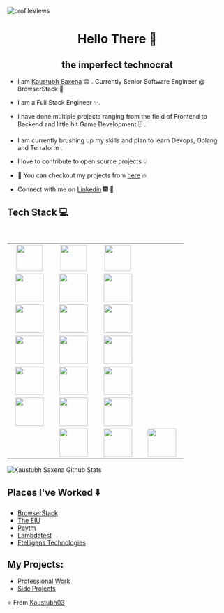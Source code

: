 ![profileViews](https://en3zcgi7b3erui3.m.pipedream.net/?username=kaustubh03)

<h1 align="center"> Hello There 👋 </h1>
<h2 align="center"> the imperfect technocrat </h2>

* I am [Kaustubh Saxena](https://www.kaustubh.dev/) :blush:	 . Currently Senior Software Engineer @ BrowserStack :satellite:

* I am a Full Stack Engineer :sparkles:.

* I have done multiple projects ranging from the field of Frontend to Backend and little bit Game Development :file_cabinet: .

* I am currently brushing up my skills and plan to learn Devops, Golang and Terraform .

* I love to  contribute to open source projects :bulb:

* :magnet: You can checkout my projects from [here](http://kaustubh.dev) :fire:

* Connect with me on [Linkedin](https://www.linkedin.com/in/kaustubh-saxena-b953ba27/) :fireworks: :sparkler:


## Tech Stack :computer:

<br>
<table>
<tbody>
 <tr>
<td align="center" width="20%">

<img height=60px src="https://kaustubh.dev/icons/js.svg"> 
</td>

<td align="center" width="20%">

<img height=60px src="https://kaustubh.dev/icons/python.svg"> 
</td>

<td align="center" width="20%">

<img height=60px src="https://kaustubh.dev/icons/php.svg"> 
</td>
</tr>

<tr>
<td align="center" width="20%">

<img height=65px src="https://kaustubh.dev/icons/react.svg"> 
</td>

<td align="center" width="20%">
<img height=65px src="https://kaustubh.dev/icons/nodejs.svg"> 
</td>

<td align="center" width="20%">
<img height=65px src="https://kaustubh.dev/icons/svelte.svg"> 
</td>
</tr>

<tr>
<td align="center" width="20%">
<img height=65px src="https://kaustubh.dev/icons/gsap.svg"> 
</td>

<td align="center" width="20%">
<img height=65px src="https://kaustubh.dev/icons/vue.svg"> 
</td>



<td align="center" width="20%">
<img height=65px src="https://kaustubh.dev/icons/html.svg"> 
</td>
</tr>

<tr>
<td align="center" width="20%">
<img height=65px src="https://kaustubh.dev/icons/css.svg"> 
</td>
<td align="center" width="20%">
    <img height=65px src="https://kaustubh.dev/icons/redux.svg"> 
</td>

<td align="center" width="20%">
<img height=65px src="https://kaustubh.dev/icons/nextjs.svg"> 
</td>
</tr>

<tr>
    <td align="center" width="20%">
        <img height=65px src="https://kaustubh.dev/icons/nextjs.svg"> 
    </td>
    <td align="center" width="20%">
        <img height=65px src="https://kaustubh.dev/icons/mongodb.svg"> 
    </td>
    <td align="center" width="20%">
        <img height=65px src="https://kaustubh.dev/icons/graphql.svg"> 
    </td>
  </tr>
  <tr>
    <td align="center" width="20%"> 
        <img height=65px src="https://kaustubh.dev/icons/git.svg"> 
    </td>
    <td align="center" width="20%">
        <img height=65px src="https://kaustubh.dev/icons/mysql.svg"> 
    </td>
    <td align="center" width="20%">
        <img height=65px src="https://kaustubh.dev/icons/illustration.svg"> 
    </td>
</tr>
<tr>
  <td></td>
    <td align="center" width="20%">
        <img height=65px src="https://kaustubh.dev/icons/typescript.svg"> 
    </td>
  <td align="center" width="20%">
        <img height=65px src="https://kaustubh.dev/icons/laravel.svg"> 
    </td>
 <td align="center" width="20%">
        <img height=65px src="https://kaustubh.dev/icons/yii2.svg"> 
    </td>
</tr>
</tbody>
</table>


 
![Kaustubh Saxena Github Stats](https://github-readme-stats.vercel.app/api?username=kaustubh03&show_icons=true_color=fff&icon_color=79ff97&text_color=9f9f9f&bg_color=151515)

## Places I've Worked :arrow_down:
- [BrowserStack](https://browserstack.com)
- [The EIU](https://economistgroup.com)
- [Paytm](https://paytm.com)
- [Lambdatest](https://lambdatest.com)
- [Etelligens Technologies](https://etelligens.com)


## My Projects:
- [Professional Work](https://kaustubh.dev/projects)
- [Side Projects](https://kaustubh.dev/sideprojects)

:star: From [Kaustubh03](https://github.com/Kaustubh03/)
